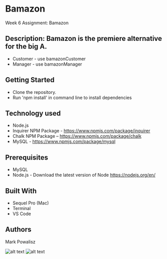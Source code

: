 # Bamazon
Week 6 Assignment: Bamazon

## Description: Bamazon is the premiere alternative for the big A.
  * Customer - use bamazonCustomer
  * Manager - use bamazonManager

## Getting Started
  * Clone the repository.
  * Run 'npm install' in command line to install dependencies

## Technology used
  * Node.js
  * Inquirer NPM Package - https://www.npmjs.com/package/inquirer
  * Chalk NPM Package – https://www.npmjs.com/package/chalk
  * MySQL - https://www.npmjs.com/package/mysql

## Prerequisites
  * MySQL
  * Node.js - Download the latest version of Node https://nodejs.org/en/

## Built With
  * Sequel Pro (Mac)
  * Terminal
  * VS Code

## Authors
  Mark Powalisz

![alt text](bamazon_pass.gif "Passing GIF")
![alt text](bamazon_fail.gif "Failing GIF")